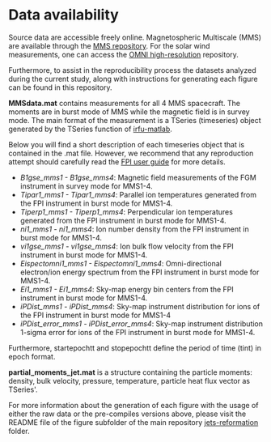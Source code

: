 # Data availability
Source data are accessible freely online. Magnetospheric Multiscale (MMS) are available through the [MMS repository](https://lasp.colorado.edu/mms/sdc/public/). For the solar wind measurements, one can access the [OMNI high-resolution](https://omniweb.gsfc.nasa.gov/form/omni_min.html) repository.

Furthermore, to assist in the reproducibility process the datasets analyzed during the current study, along with instructions for generating each figure can be found in this repository.

**MMSdata.mat** contains measurements for all 4 MMS spacecraft. The moments are in burst mode of MMS while the magnetic field is in survey mode. The main format of the measurement is a TSeries (timeseries) object generated by the TSeries function of [irfu-matlab](irfu-matlab).

Below you will find a short description of each timeseries object that is contained in the .mat file. However, we recommend that any reproduction attempt should carefully read the [FPI user guide](https://lasp.colorado.edu/galaxy/display/MFDPG) for more details.

* *B1gse_mms1 - B1gse_mms4*: Magnetic field measurements of the FGM instrument in survey mode for MMS1-4.
* *Tipar1_mms1 - Tipar1_mms4*: Parallel ion temperatures generated from the FPI instrument in burst mode for MMS1-4.
* *Tiperp1_mms1 - Tiperp1_mms4*: Perpendicular ion temperatures generated from the FPI instrument in burst mode for MMS1-4.
* *ni1_mms1 - ni1_mms4*: Ion number density from the FPI instrument in burst mode for MMS1-4.
* *vi1gse_mms1 - vi1gse_mms4*: Ion bulk flow velocity from the FPI instrument in burst mode for MMS1-4.
* *Eispectomni1_mms1 - Eispectomni1_mms4*: Omni-directional electron/ion energy spectrum from the FPI instrument in burst mode for MMS1-4.
* *Ei1_mms1 - Ei1_mms4*:  Sky-map energy bin centers from the FPI instrument in burst mode for MMS1-4.
* *iPDist_mms1 - iPDist_mms4*: Sky-map instrument distribution for ions of the FPI instrument in burst mode for MMS1-4
* *iPDist_error_mms1 - iPDist_error_mms4*: Sky-map instrument distribution 1-sigma error for ions of the FPI instrument in burst mode for MMS1-4.

Furthermore, startepochtt and stopepochtt define the period of time (tint) in epoch format.

**partial_moments_jet.mat** is a  structure containing the particle moments: density, bulk velocity, pressure, temperature, particle heat flux vector as TSeries'.

For more information about the generation of each figure with the usage of either the raw data or the pre-compiles versions above, please visit the README file of the figure subfolder of the main repository [jets-reformation](https://github.com/SavvasRaptis/Jets-Reformation) folder.
